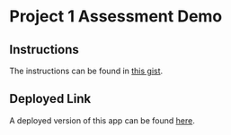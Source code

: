 # Project 1 Assessment Demo

## Instructions

The instructions can be found in [this gist](https://gist.github.com/micahwierenga/4e7691aa43b84dd89e3f60201bf350b8).

## Deployed Link

A deployed version of this app can be found [here](https://micahwierenga.github.io/project-1-assessment-demo/).